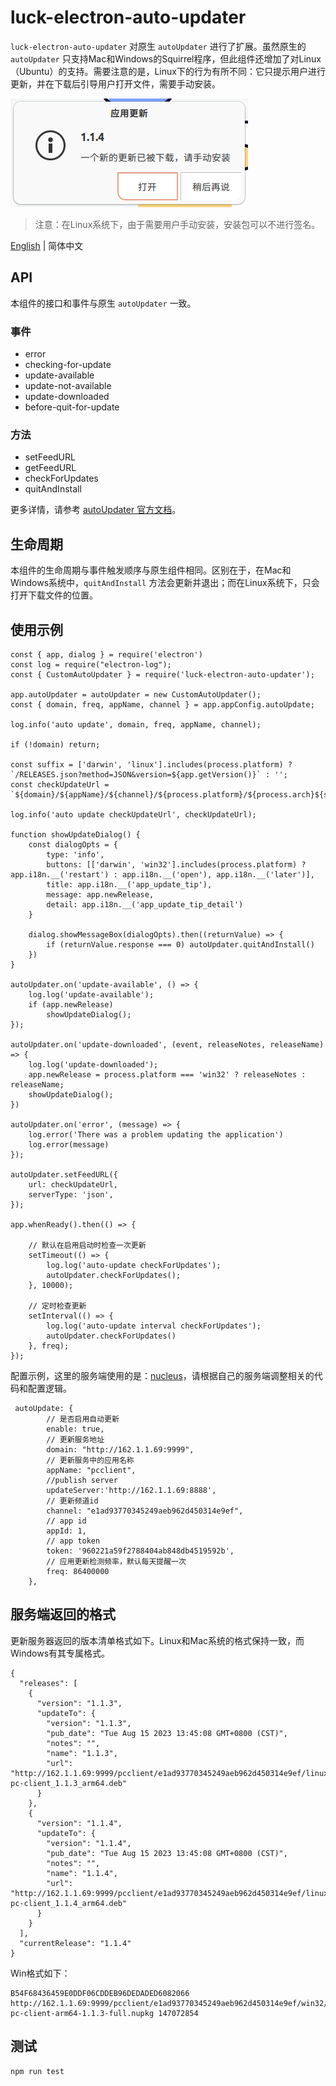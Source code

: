 # luck-electron-auto-updater

`luck-electron-auto-updater` 对原生 `autoUpdater` 进行了扩展。虽然原生的 `autoUpdater` 只支持Mac和Windows的Squirrel程序，但此组件还增加了对Linux（Ubuntu）的支持。需要注意的是，Linux下的行为有所不同：它只提示用户进行更新，并在下载后引导用户打开文件，需要手动安装。

![Updater Image](images/16acbcd569be3e6f26756396924b9dcc7bf5828658df7a29fa620a5c5d9ab2e3.png)  

> 注意：在Linux系统下，由于需要用户手动安装，安装包可以不进行签名。

[English](./README.md) | 简体中文

## API

本组件的接口和事件与原生 `autoUpdater` 一致。

### 事件
- error
- checking-for-update
- update-available
- update-not-available
- update-downloaded
- before-quit-for-update

### 方法
- setFeedURL
- getFeedURL
- checkForUpdates
- quitAndInstall

更多详情，请参考 [autoUpdater 官方文档](https://www.electronjs.org/docs/latest/api/auto-updater)。

## 生命周期

本组件的生命周期与事件触发顺序与原生组件相同。区别在于，在Mac和Windows系统中，`quitAndInstall` 方法会更新并退出；而在Linux系统下，只会打开下载文件的位置。

## 使用示例

```
const { app, dialog } = require('electron')
const log = require("electron-log");
const { CustomAutoUpdater } = require('luck-electron-auto-updater');

app.autoUpdater = autoUpdater = new CustomAutoUpdater();
const { domain, freq, appName, channel } = app.appConfig.autoUpdate;

log.info('auto update', domain, freq, appName, channel);

if (!domain) return;

const suffix = ['darwin', 'linux'].includes(process.platform) ? `/RELEASES.json?method=JSON&version=${app.getVersion()}` : '';
const checkUpdateUrl = `${domain}/${appName}/${channel}/${process.platform}/${process.arch}${suffix}`;

log.info('auto update checkUpdateUrl', checkUpdateUrl);

function showUpdateDialog() {
    const dialogOpts = {
        type: 'info',
        buttons: [['darwin', 'win32'].includes(process.platform) ? app.i18n.__('restart') : app.i18n.__('open'), app.i18n.__('later')],
        title: app.i18n.__('app_update_tip'),
        message: app.newRelease,
        detail: app.i18n.__('app_update_tip_detail')
    }

    dialog.showMessageBox(dialogOpts).then((returnValue) => {
        if (returnValue.response === 0) autoUpdater.quitAndInstall()
    })
}

autoUpdater.on('update-available', () => {
    log.log('update-available');
    if (app.newRelease)
        showUpdateDialog();
});

autoUpdater.on('update-downloaded', (event, releaseNotes, releaseName) => {
    log.log('update-downloaded');
    app.newRelease = process.platform === 'win32' ? releaseNotes : releaseName;
    showUpdateDialog();
})

autoUpdater.on('error', (message) => {
    log.error('There was a problem updating the application')
    log.error(message)
});

autoUpdater.setFeedURL({
    url: checkUpdateUrl,
    serverType: 'json',
});

app.whenReady().then(() => {

    // 默认在启用启动时检查一次更新
    setTimeout(() => {
        log.log('auto-update checkForUpdates');
        autoUpdater.checkForUpdates();
    }, 10000);

    // 定时检查更新
    setInterval(() => {
        log.log('auto-update interval checkForUpdates');
        autoUpdater.checkForUpdates()
    }, freq);
});
```

配置示例，这里的服务端使用的是：[nucleus](https://github.com/atlassian/nucleus)，请根据自己的服务端调整相关的代码和配置逻辑。
```
 autoUpdate: {
        // 是否启用自动更新
        enable: true,
        // 更新服务地址
        domain: "http://162.1.1.69:9999",
        // 更新服务中的应用名称
        appName: "pcclient",
        //publish server
        updateServer:'http://162.1.1.69:8888',
        // 更新频道id
        channel: "e1ad93770345249aeb962d450314e9ef",
        // app id
        appId: 1,
        // app token
        token: '960221a59f2788404ab848db4519592b',
        // 应用更新检测频率，默认每天提醒一次
        freq: 86400000
    },
```

## 服务端返回的格式

更新服务器返回的版本清单格式如下。Linux和Mac系统的格式保持一致，而Windows有其专属格式。

```
{
  "releases": [
    {
      "version": "1.1.3",
      "updateTo": {
        "version": "1.1.3",
        "pub_date": "Tue Aug 15 2023 13:45:08 GMT+0800 (CST)",
        "notes": "",
        "name": "1.1.3",
        "url": "http://162.1.1.69:9999/pcclient/e1ad93770345249aeb962d450314e9ef/linux/arm64/luck-pc-client_1.1.3_arm64.deb"
      }
    },
    {
      "version": "1.1.4",
      "updateTo": {
        "version": "1.1.4",
        "pub_date": "Tue Aug 15 2023 13:45:08 GMT+0800 (CST)",
        "notes": "",
        "name": "1.1.4",
        "url": "http://162.1.1.69:9999/pcclient/e1ad93770345249aeb962d450314e9ef/linux/arm64/luck-pc-client_1.1.4_arm64.deb"
      }
    }
  ],
  "currentRelease": "1.1.4"
}
```

Win格式如下：

```
B54F68436459E0DDF06CDDEB96DEDADED6082066 http://162.1.1.69:9999/pcclient/e1ad93770345249aeb962d450314e9ef/win32/arm64/luck-pc-client-arm64-1.1.3-full.nupkg 147072854
```

## 测试

```
npm run test
```
